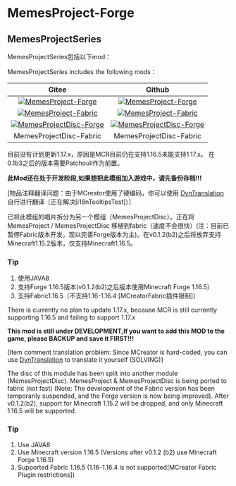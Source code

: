 # MemesProject-Forge 
## MemesProjectSeries

MemesProjectSeries包括以下mod：

MemesProjectSeries includes the following mods：



|                            Gitee                             |                            Github                            |
| :----------------------------------------------------------: | :----------------------------------------------------------: |
| [![MemesProject-Forge](https://images.gitee.com/uploads/images/2021/0530/123027_1f7285d4_7560351.png "MemesProject-Forge")](https://gitee.com/tex-true-studio/MemesProject-Forge) | [![MemesProject-Forge](https://images.gitee.com/uploads/images/2021/0530/123027_1f7285d4_7560351.png "MemesProject-Forge")](https://github.com/TexTrueStudio/MemesProject-Forge) |
| [![MemesProject-Fabric](https://images.gitee.com/uploads/images/2021/0530/124442_f5473a65_7560351.png "MemesProject-Fabric")](https://gitee.com/tex-true-studio/MemesProject-Fabric) | [![MemesProject-Fabric](https://images.gitee.com/uploads/images/2021/0530/124442_f5473a65_7560351.png "MemesProject-Fabric")](https://github.com/TexTrueStudio/MemesProject-Fabric) |
| [![MemesProjectDisc-Forge](https://images.gitee.com/uploads/images/2021/0625/122424_69e1459d_7560351.png)](https://gitee.com/tex-true-studio/MemesProjectDisc-Forge) | [![MemesProjectDisc-Forge](https://images.gitee.com/uploads/images/2021/0625/122424_69e1459d_7560351.png)](https://github.com/TexTrueStudio/MemesprojectDisc-Forge) |
|                   MemesProjectDisc-Fabric                    |                   MemesProjectDisc-Fabric                    |

目前没有计划更新1.17.x，原因是MCR目前仍在支持1.16.5未能支持1.17.x。
在0.1b3之后的版本需要Patchouli作为前置。


**此Mod还在处于开发阶段,如果想把此模组加入游戏中，请先备份存档!!!**

[物品注释翻译问题：由于MCreator使用了硬编码，你可以使用 [DynTranslation](https://www.mcmod.cn/class/2387.html) 自行进行翻译（正在解决[i18nTooltipsTest]）]

已将此模组的唱片拆分为另一个模组（MemesProjectDisc）。正在将 MemesProject / MemesProjectDisc 移植到fabric（速度不会很快）(注：目前已暂停Fabric版本开发，现以完善Forge版本为主)。在v0.1.2(b2)之后将放弃支持Minecraft1.15.2版本，仅支持Minecraft1.16.5。

### Tip

1.  使用JAVA8
2.  支持Forge 1.16.5版本(v0.1.2(b2)之后版本使用Minecraft Forge 1.16.5）
3.  支持Fabric1.16.5（不支持1.16-1.16.4 [MCreatorFabric插件限制]）


There is currently no plan to update 1.17.x, because MCR is still currently supporting 1.16.5 and failing to support 1.17.x

**This mod is still under DEVELOPMENT,If you want to add this MOD to the game, please BACKUP and save it FIRST!!!**

[Item comment translation problem: Since MCreator is hard-coded, you can use [DynTranslation](https:www.mcmod.cnclass2387.html) to translate it yourself (SOLVING)]

The disc of this module has been split into another module (MemesProjectDisc). MemesProject & MemesProjectDisc is being ported to fabric (not fast) (Note: The development of the Fabric version has been temporarily suspended, and the Forge version is now being improved). After v0.1.2(b2), support for Minecraft 1.15.2 will be dropped, and only Minecraft 1.16.5 will be supported.

### Tip

1. Use JAVA8
2. Use Minecraft version 1.16.5 (Versions after v0.1.2 (b2) use Minecraft Forge 1.16.5)
3. Supported Fabric 1.16.5 (1.16-1.16.4 is not supported[MCreator Fabric Plugin restrictions])
